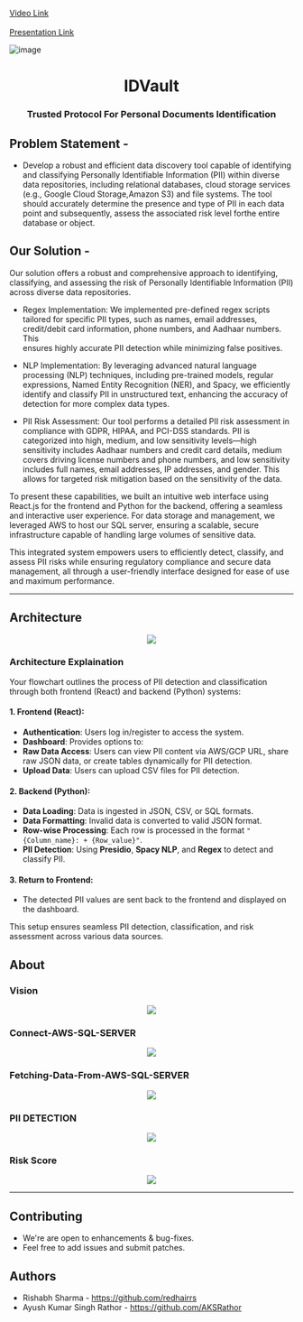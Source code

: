 <a href = "https://youtu.be/m1XlggplRic" target="_blank">Video Link</a>
<br/><br/>
<a href = "https://www.canva.com/design/DAGQ1fJQOgw/60Cd5KHr-Szz_tFm8ioFEw/view?utm_content=DAGQ1fJQOgw&utm_campaign=designshare&utm_medium=link&utm_source=editor" target="_blank">Presentation Link</a>
<br/>
<p align="center">
 
![image](https://github.com/user-attachments/assets/1de01eb4-cba9-4554-8958-46e822121e3a)
 
</p>
<h1 align="center">IDVault</h1>
<h3 align="center">Trusted Protocol For Personal Documents Identification<h3>

<div align="center">
 </div>
 
## Problem Statement -
 - Develop a robust and efficient data discovery tool capable of identifying
   and classifying Personally Identifiable Information (PII) within diverse data
   repositories, including relational databases, cloud storage services (e.g.,
   Google Cloud Storage,Amazon S3) and file systems. The tool should
   accurately determine the presence and type of PII in each data point and
   subsequently, assess the associated risk level forthe entire database or
   object.

## Our Solution -
Our solution offers a robust and comprehensive approach to identifying, classifying, and assessing the risk of Personally Identifiable Information (PII) across diverse data repositories.

   - Regex Implementation: We implemented pre-defined regex scripts tailored for specific PII types, such as names, email addresses, credit/debit card information, phone numbers, and Aadhaar numbers. This    
     ensures highly accurate PII detection while minimizing false positives.

   - NLP Implementation: By leveraging advanced natural language processing (NLP) techniques, including pre-trained models, regular expressions, Named Entity Recognition (NER), and Spacy, we efficiently 
     identify and classify PII in unstructured text, enhancing the accuracy of detection for more complex data types.

   - PII Risk Assessment: Our tool performs a detailed PII risk assessment in compliance with GDPR, HIPAA, and PCI-DSS standards. PII is categorized into high, medium, and low sensitivity levels—high 
     sensitivity includes Aadhaar numbers and credit card details, medium covers driving license numbers and phone numbers, and low sensitivity includes full names, email addresses, IP addresses, and gender. 
     This allows for targeted risk mitigation based on the sensitivity of the data.

To present these capabilities, we built an intuitive web interface using React.js for the frontend and Python for the backend, offering a seamless and interactive user experience. For data storage and management, we leveraged AWS to host our SQL server, ensuring a scalable, secure infrastructure capable of handling large volumes of sensitive data.

This integrated system empowers users to efficiently detect, classify, and assess PII risks while ensuring regulatory compliance and secure data management, all through a user-friendly interface designed for ease of use and maximum performance.

  -------------------------------------
## Architecture
 <p align="center">
  <img src="https://github.com/user-attachments/assets/b5c475af-743d-4085-8805-367fce3dcca4">
 </p>
 
 ### Architecture Explaination
 Your flowchart outlines the process of PII detection and classification through both frontend (React) and backend (Python) systems:
 #### 1. Frontend (React):
   - **Authentication**: Users log in/register to access the system.
   - **Dashboard**: Provides options to:
   - **Raw Data Access**: Users can view PII content via AWS/GCP URL, share raw JSON data, or create tables dynamically for PII detection.
   - **Upload Data**: Users can upload CSV files for PII detection.

#### 2. Backend (Python):
  - **Data Loading**: Data is ingested in JSON, CSV, or SQL formats.
  - **Data Formatting**: Invalid data is converted to valid JSON format.
  - **Row-wise Processing**: Each row is processed in the format `"{Column_name}: + {Row_value}"`.
  - **PII Detection**: Using **Presidio**, **Spacy NLP**, and **Regex** to detect and classify PII.

#### 3. Return to Frontend:
  - The detected PII values are sent back to the frontend and displayed on the dashboard.

This setup ensures seamless PII detection, classification, and risk assessment across various data sources.

## About

### Vision
 <p align="center">
  <img src="https://github.com/user-attachments/assets/8219dc84-481a-4a11-a6a4-1cda343aa6cd">
 </p>

 ### Connect-AWS-SQL-SERVER
 <p align="center">
  <img src="https://github.com/user-attachments/assets/8cbab0a1-4809-4b16-8492-97f109eb1e01">
 </p>

 ### Fetching-Data-From-AWS-SQL-SERVER
 <p align="center">
  <img src="https://github.com/user-attachments/assets/b1964449-d9a1-4323-bbc7-34aa72b8d06e">
 </p>

 ### PII DETECTION
 <p align="center">
  <img src="https://github.com/user-attachments/assets/b1e2e547-fe78-4502-8aeb-c9e1327431b2">
 </p>

 ### Risk Score
 <p align="center">
  <img src="https://github.com/user-attachments/assets/97b7619e-c5fb-4fe6-93fe-e3a0a6b61eeb">
 </p>

  -------------------------------------
  ## Contributing
  - We're are open to enhancements & bug-fixes.
  - Feel free to add issues and submit patches.
  ## Authors
  - Rishabh Sharma - https://github.com/redhairrs
  - Ayush Kumar Singh Rathor - https://github.com/AKSRathor

